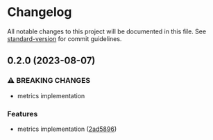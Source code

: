 # Changelog

All notable changes to this project will be documented in this file. See [standard-version](https://github.com/conventional-changelog/standard-version) for commit guidelines.

## 0.2.0 (2023-08-07)


### ⚠ BREAKING CHANGES

* metrics implementation

### Features

* metrics implementation ([2ad5896](https://github.com/rudderlabs/metrics-reporter-ios/commit/2ad589699e8a873486f8e22c6d910f4aa9a91bb2))
